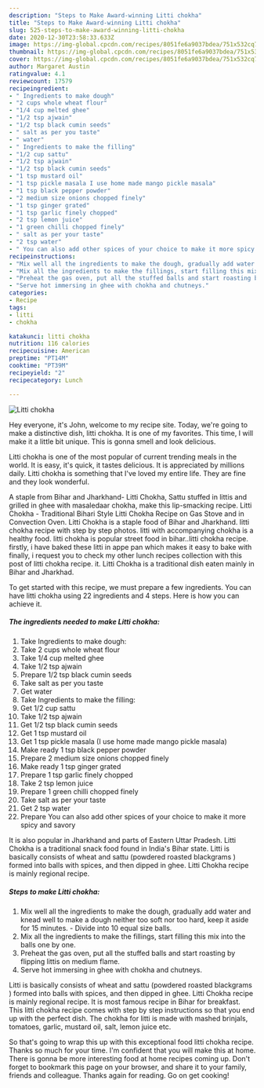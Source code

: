 ```yaml
---
description: "Steps to Make Award-winning Litti chokha"
title: "Steps to Make Award-winning Litti chokha"
slug: 525-steps-to-make-award-winning-litti-chokha
date: 2020-12-30T23:58:33.633Z
image: https://img-global.cpcdn.com/recipes/8051fe6a9037bdea/751x532cq70/litti-chokha-recipe-main-photo.jpg
thumbnail: https://img-global.cpcdn.com/recipes/8051fe6a9037bdea/751x532cq70/litti-chokha-recipe-main-photo.jpg
cover: https://img-global.cpcdn.com/recipes/8051fe6a9037bdea/751x532cq70/litti-chokha-recipe-main-photo.jpg
author: Margaret Austin
ratingvalue: 4.1
reviewcount: 17579
recipeingredient:
- " Ingredients to make dough"
- "2 cups whole wheat flour"
- "1/4 cup melted ghee"
- "1/2 tsp ajwain"
- "1/2 tsp black cumin seeds"
- " salt as per you taste"
- " water"
- " Ingredients to make the filling"
- "1/2 cup sattu"
- "1/2 tsp ajwain"
- "1/2 tsp black cumin seeds"
- "1 tsp mustard oil"
- "1 tsp pickle masala I use home made mango pickle masala"
- "1 tsp black pepper powder"
- "2 medium size onions chopped finely"
- "1 tsp ginger grated"
- "1 tsp garlic finely chopped"
- "2 tsp lemon juice"
- "1 green chilli chopped finely"
- " salt as per your taste"
- "2 tsp water"
- " You can also add other spices of your choice to make it more spicy and savory"
recipeinstructions:
- "Mix well all the ingredients to make the dough, gradually add water and knead well to make a dough neither too soft nor too hard, keep it aside for 15 minutes.  Divide into 10 equal size balls."
- "Mix all the ingredients to make the fillings, start filling this mix into the balls one by one."
- "Preheat the gas oven, put all the stuffed balls and start roasting by flipping littis on medium flame."
- "Serve hot immersing in ghee with chokha and chutneys."
categories:
- Recipe
tags:
- litti
- chokha

katakunci: litti chokha 
nutrition: 116 calories
recipecuisine: American
preptime: "PT14M"
cooktime: "PT39M"
recipeyield: "2"
recipecategory: Lunch

---
```



![Litti chokha](https://img-global.cpcdn.com/recipes/8051fe6a9037bdea/751x532cq70/litti-chokha-recipe-main-photo.jpg)

Hey everyone, it's John, welcome to my recipe site. Today, we're going to make a distinctive dish, litti chokha. It is one of my favorites. This time, I will make it a little bit unique. This is gonna smell and look delicious.

Litti chokha is one of the most popular of current trending meals in the world. It is easy, it's quick, it tastes delicious. It is appreciated by millions daily. Litti chokha is something that I've loved my entire life. They are fine and they look wonderful.

A staple from Bihar and Jharkhand- Litti Chokha, Sattu stuffed in littis and grilled in ghee with masaledaar chokha, make this lip-smacking recipe. Litti Chokha - Traditional Bihari Style Litti Chokha Recipe on Gas Stove and in Convection Oven. Litti Chokha is a staple food of Bihar and Jharkhand. litti chokha recipe with step by step photos. litti with accompanying chokha is a healthy food. litti chokha is popular street food in bihar..litti chokha recipe. firstly, i have baked these litti in appe pan which makes it easy to bake with finally, i request you to check my other lunch recipes collection with this post of litti chokha recipe. it. Litti Chokha is a traditional dish eaten mainly in Bihar and Jharkhad.


To get started with this recipe, we must prepare a few ingredients. You can have litti chokha using 22 ingredients and 4 steps. Here is how you can achieve it.

<!--inarticleads1-->

##### The ingredients needed to make Litti chokha:

1. Take  Ingredients to make dough:
1. Take 2 cups whole wheat flour
1. Take 1/4 cup melted ghee
1. Take 1/2 tsp ajwain
1. Prepare 1/2 tsp black cumin seeds
1. Take  salt as per you taste
1. Get  water
1. Take  Ingredients to make the filling:
1. Get 1/2 cup sattu
1. Take 1/2 tsp ajwain
1. Get 1/2 tsp black cumin seeds
1. Get 1 tsp mustard oil
1. Get 1 tsp pickle masala (I use home made mango pickle masala)
1. Make ready 1 tsp black pepper powder
1. Prepare 2 medium size onions chopped finely
1. Make ready 1 tsp ginger grated
1. Prepare 1 tsp garlic finely chopped
1. Take 2 tsp lemon juice
1. Prepare 1 green chilli chopped finely
1. Take  salt as per your taste
1. Get 2 tsp water
1. Prepare  You can also add other spices of your choice to make it more spicy and savory


It is also popular in Jharkhand and parts of Eastern Uttar Pradesh. Litti Chokha is a traditional snack food found in India&#39;s Bihar state. Litti is basically consists of wheat and sattu (powdered roasted blackgrams ) formed into balls with spices, and then dipped in ghee. Litti Chokha recipe is mainly regional recipe. 

<!--inarticleads2-->

##### Steps to make Litti chokha:

1. Mix well all the ingredients to make the dough, gradually add water and knead well to make a dough neither too soft nor too hard, keep it aside for 15 minutes.  - Divide into 10 equal size balls.
1. Mix all the ingredients to make the fillings, start filling this mix into the balls one by one.
1. Preheat the gas oven, put all the stuffed balls and start roasting by flipping littis on medium flame.
1. Serve hot immersing in ghee with chokha and chutneys.


Litti is basically consists of wheat and sattu (powdered roasted blackgrams ) formed into balls with spices, and then dipped in ghee. Litti Chokha recipe is mainly regional recipe. It is most famous recipe in Bihar for breakfast. This litti chokha recipe comes with step by step instructions so that you end up with the perfect dish. The chokha for litti is made with mashed brinjals, tomatoes, garlic, mustard oil, salt, lemon juice etc. 

So that's going to wrap this up with this exceptional food litti chokha recipe. Thanks so much for your time. I'm confident that you will make this at home. There is gonna be more interesting food at home recipes coming up. Don't forget to bookmark this page on your browser, and share it to your family, friends and colleague. Thanks again for reading. Go on get cooking!
